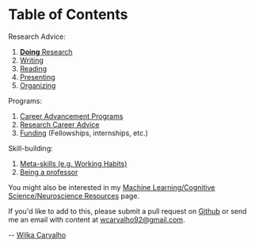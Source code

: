 # Table of Contents

Research Advice:
  1. [**Doing** Research](/Phd-Resources/doing_research)
  1. [Writing](/Phd-Resources/writing)
  2. [Reading](/Phd-Resources/reading)
  2. [Presenting](/Phd-Resources/presenting)
  1. [Organizing](/Phd-Resources/organization)

Programs:
  1. [Career Advancement Programs](/Phd-Resources/programs)
  1. [Research Career Advice](/Phd-Resources/advice)
  3. [Funding](/Phd-Resources/funding) (Fellowships, internships, etc.)

Skill-building:
  1. [Meta-skills (e.g. Working Habits)](/Phd-Resources/meta_skills)
  1. [Being a professor](/Phd-Resources/being_prof)

You might also be interested in my [Machine Learning/Cognitive Science/Neuroscience Resources](https://wcarvalho.github.io/ML-Brain-Resources/) page.

If you'd like to add to this, please submit a pull request on [Github](https://github.com/wcarvalho/Phd-Resources) or send me an email with content at wcarvalho92@gmail.com.

-- [Wilka Carvalho](https://wcarvalho.github.io/)
